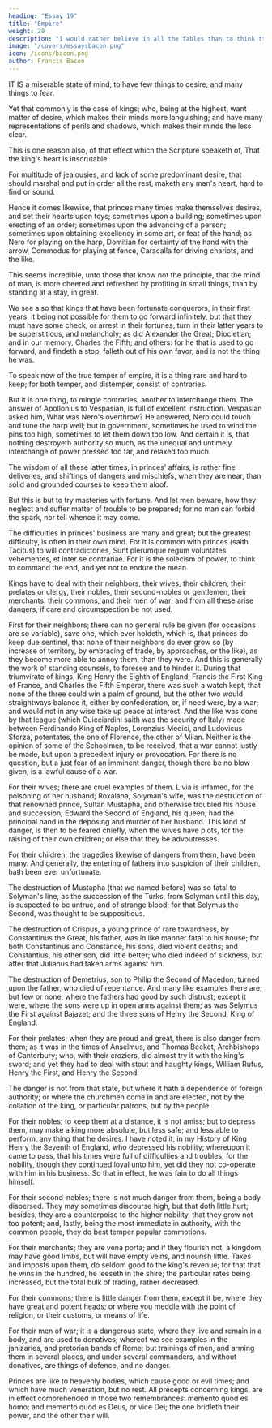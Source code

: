 ```yaml
---
heading: "Essay 19"
title: "Empire"
weight: 28
description: "I would rather believe in all the fables than to think tthat this universal frame is without a mind"
image: "/covers/essaysbacon.png"
icon: /icons/bacon.png
author: Francis Bacon
---
```





IT IS a miserable state of mind, to have few things to desire, and many things to fear. 

Yet that commonly is the case of kings; who, being at the highest, want matter of desire, which makes their minds more languishing; and have many representations of perils and shadows, which makes their minds the less clear.

This is one reason also, of that effect which the Scripture speaketh of, That the king's heart is inscrutable. 

For multitude of jealousies, and lack of some predominant desire, that should marshal and put in order all the rest, maketh any man's heart, hard to find or sound. 

Hence it comes likewise, that princes many times make themselves desires, and set their hearts upon toys; sometimes upon a building; sometimes upon erecting of an order; sometimes upon the advancing of a person; sometimes upon obtaining excellency in some art, or feat of the hand; as Nero for playing on the harp, Domitian for certainty of the hand with the arrow, Commodus for playing at fence, Caracalla for driving chariots, and the like. 

This seems incredible, unto those that know not the principle, that the mind of man, is more cheered and refreshed by profiting in small things, than by standing at a stay, in great.

We see also that kings that have been fortunate conquerors, in their first years, it being not possible for them to go forward infinitely, but that they must have some check, or arrest in their fortunes, turn in their latter years to be superstitious, and melancholy; as did Alexander the Great; Diocletian; and in our memory, Charles the Fifth; and others: for he that is used to go forward, and findeth a stop, falleth out of his own favor, and is not the thing he was.

To speak now of the true temper of empire, it is a thing rare and hard to keep; for both temper, and distemper, consist of contraries.

But it is one thing, to mingle contraries, another to interchange them. The answer of Apollonius to Vespasian, is full of excellent instruction. Vespasian asked him, What was Nero's overthrow? He answered, Nero could touch and tune the harp well; but in government, sometimes he used to wind the pins too high, sometimes to let them down too low. And certain it is, that nothing destroyeth authority so much, as the unequal and untimely interchange of power pressed too far, and relaxed too much.

The wisdom of all these latter times, in princes' affairs, is rather fine deliveries, and shiftings of dangers and mischiefs, when they are near, than solid and grounded courses to keep them aloof.

But this is but to try masteries with fortune. And let men beware, how they neglect and suffer matter of trouble to be prepared; for no man can forbid the spark, nor tell whence it may come.

The difficulties in princes' business are many and great; but the greatest difficulty, is often in their own mind. For it is common with princes (saith Tacitus) to will contradictories, Sunt plerumque regum voluntates vehementes, et inter se contrariae. For it is the solecism of power, to think to command the end, and yet not to endure the mean.

Kings have to deal with their neighbors, their wives, their children, their prelates or clergy, their nobles, their second-nobles or gentlemen, their merchants, their commons, and their men of war; and from all these arise dangers, if care and circumspection be not used.

First for their neighbors; there can no general rule be given (for occasions are so variable), save one, which ever holdeth, which is, that princes do keep due sentinel, that none of their neighbors do ever grow so (by increase of territory, by embracing of trade, by approaches, or the like), as they become more able to annoy them, than they were. And this is generally the work of standing counsels, to foresee and to hinder it. During that triumvirate of kings, King Henry the Eighth of England, Francis the First King of France, and Charles the Fifth Emperor, there was such a watch kept, that none of the three could win a palm of ground, but the other two would straightways balance it, either by confederation, or, if need were, by a war; and would not in any wise take up peace at interest. And the like was done by that league (which Guicciardini saith was the security of Italy) made between Ferdinando King of Naples, Lorenzius Medici, and Ludovicus Sforza, potentates, the one of Florence, the other of Milan. Neither is the opinion of some of the Schoolmen, to be received, that a war cannot justly be made, but upon a precedent injury or provocation. For there is no question, but a just fear of an imminent danger, though there be no blow given, is a lawful cause of a war.

For their wives; there are cruel examples of them. Livia is infamed, for the poisoning of her husband; Roxalana, Solyman's wife, was the destruction of that renowned prince, Sultan Mustapha, and otherwise troubled his house and succession; Edward the Second of England, his queen, had the principal hand in the deposing and murder of her husband. This kind of danger, is then to be feared chiefly, when the wives have plots, for the raising of their own children; or else that they be advoutresses.

For their children; the tragedies likewise of dangers from them, have been many. And generally, the entering of fathers into suspicion of their children, hath been ever unfortunate.

The destruction of Mustapha (that we named before) was so fatal to Solyman's line, as the succession of the Turks, from Solyman until this day, is suspected to be untrue, and of strange blood; for that Selymus the Second, was thought to be suppositious. 

The destruction of Crispus, a young prince of rare towardness, by Constantinus the Great, his father, was in like manner fatal to his house; for both Constantinus and Constance, his sons, died violent deaths; and Constantius, his other son, did little better; who died indeed of sickness, but after that Julianus had taken arms against him. 

The destruction of Demetrius, son to Philip the Second of Macedon, turned upon the father, who died of repentance. And many like examples there are; but few or none, where the fathers had good by such distrust; except it were, where the sons were up in open arms against them; as was Selymus the First against Bajazet; and the three sons of Henry the Second, King of England.

For their prelates; when they are proud and great, there is also danger from them; as it was in the times of Anselmus, and Thomas Becket, Archbishops of Canterbury; who, with their croziers, did almost try it with the king's sword; and yet they had to deal with stout and haughty kings, William Rufus, Henry the First, and Henry the Second. 

The danger is not from that state, but where it hath a dependence of foreign authority; or where the churchmen come in and are elected, not by the collation of the king, or particular patrons, but by the people.

For their nobles; to keep them at a distance, it is not amiss; but to depress them, may make a king more absolute, but less safe; and less able to perform, any thing that he desires. I have noted it, in my History of King Henry the Seventh of England, who depressed his nobility; whereupon it came to pass, that his times were full of difficulties and troubles; for the nobility, though they continued loyal unto him, yet did they not co-operate with him in his business. So that in effect, he was fain to do all things himself.

For their second-nobles; there is not much danger from them, being a body dispersed. They may sometimes discourse high, but that doth little hurt; besides, they are a counterpoise to the higher nobility, that they grow not too potent; and, lastly, being the most immediate in authority, with the common people, they do best temper popular commotions.

For their merchants; they are vena porta; and if they flourish not, a kingdom may have good limbs, but will have empty veins, and nourish little. Taxes and imposts upon them, do seldom good to the king's revenue; for that that he wins in the hundred, he leeseth in the shire; the particular rates being increased, but the total bulk of trading, rather decreased.

For their commons; there is little danger from them, except it be, where they have great and potent heads; or where you meddle with the point of religion, or their customs, or means of life.

For their men of war; it is a dangerous state, where they live and remain in a body, and are used to donatives; whereof we see examples in the janizaries, and pretorian bands of Rome; but trainings of men, and arming them in several places, and under several commanders, and without donatives, are things of defence, and no danger.

Princes are like to heavenly bodies, which cause good or evil times; and which have much veneration, but no rest. All precepts concerning kings, are in effect comprehended in those two remembrances: memento quod es homo; and memento quod es Deus, or vice Dei; the one bridleth their power, and the other their will.




